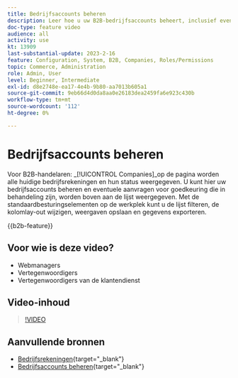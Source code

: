 ```yaml
---
title: Bedrijfsaccounts beheren
description: Leer hoe u uw B2B-bedrijfsaccounts beheert, inclusief eventuele hangende goedkeuringsaanvragen.
doc-type: feature video
audience: all
activity: use
kt: 13909
last-substantial-update: 2023-2-16
feature: Configuration, System, B2B, Companies, Roles/Permissions
topic: Commerce, Administration
role: Admin, User
level: Beginner, Intermediate
exl-id: d8e2748e-ea17-4e4b-9b80-aa7013b605a1
source-git-commit: 9eb66d4d0da8aa0e26183dea2459fa6e923c430b
workflow-type: tm+mt
source-wordcount: '112'
ht-degree: 0%

---
```


# Bedrijfsaccounts beheren

Voor B2B-handelaren: _[!UICONTROL Companies]_op de pagina worden alle huidige bedrijfsrekeningen en hun status weergegeven. U kunt hier uw bedrijfsaccounts beheren en eventuele aanvragen voor goedkeuring die in behandeling zijn, worden boven aan de lijst weergegeven. Met de standaardbesturingselementen op de werkplek kunt u de lijst filteren, de kolomlay-out wijzigen, weergaven opslaan en gegevens exporteren.

{{b2b-feature}}

## Voor wie is deze video?

- Webmanagers
- Vertegenwoordigers
- Vertegenwoordigers van de klantendienst

## Video-inhoud

>[!VIDEO](https://video.tv.adobe.com/v/344447?quality=12&learn=on)

## Aanvullende bronnen

- [Bedrijfsrekeningen](https://experienceleague.adobe.com/docs/commerce-admin/b2b/companies/account-companies.html){target="_blank"}
- [Bedrijfsaccounts beheren](https://experienceleague.adobe.com/docs/commerce-admin/b2b/companies/account-company-manage.html){target="_blank"}
